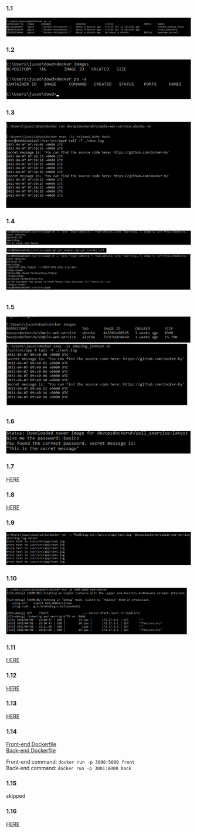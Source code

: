 ### 1.1

![1.1](1.1.png)

### 1.2

![1.2](1.2.png)

### 1.3

![1.3](1.3.png)

### 1.4

![1.4](1.4.png)

### 1.5

![1.5](1.5.png)

### 1.6

![1.6](1.6.png)

### 1.7

[HERE](./1.7)

### 1.8

[HERE](./1.8)

### 1.9

![1.9](1.9.png)

### 1.10

![1.10](1.10.png)

### 1.11

[HERE](./1.11)

### 1.12

[HERE](./1.12)

### 1.13

[HERE](./1.13)

### 1.14

[Front-end Dockerfile](./1.12/Dockerfile)  
[Back-end Dockerfile](./1.13/Dockerfile)  

Front-end command: `docker run -p 3000:5000 front`  
Back-end command: `docker run -p 3001:8000 back`  

### 1.15

skipped

### 1.16

[HERE](https://doheharkka.herokuapp.com/)



